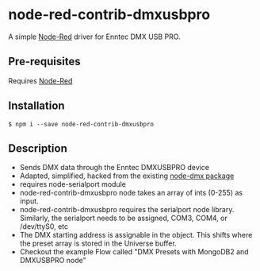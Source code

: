 # node-red-contrib-dmxusbpro

A simple [Node-Red](http://nodered.org) driver for Enntec DMX USB PRO.

## Pre-requisites

Requires [Node-Red](http://nodered.org)

## Installation

    $ npm i --save node-red-contrib-dmxusbpro

## Description

* Sends DMX data through the Enntec DMXUSBPRO device
* Adapted, simplified, hacked from the existing [node-dmx package](https://www.npmjs.com/package/dmx) 
* requires node-serialport module
* node-red-contrib-dmxusbpro node takes an array of ints (0-255) as input.
* node-red-contrib-dmxusbpro requires the serialport node library. Similarly, the serialport needs to be assigned, COM3, COM4, or /dev/ttyS0, etc
* The DMX starting address is assignable in the object. This shifts where the preset array is stored in the Universe buffer.
* Checkout the example Flow called "DMX Presets with MongoDB2 and DMXUSBPRO node"
